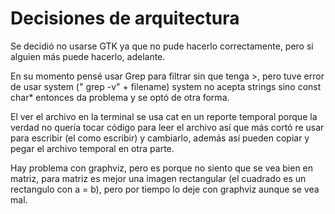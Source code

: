 # Decisiones de arquitectura

Se decidió no usarse GTK ya que no pude hacerlo correctamente, pero si alguien más puede hacerlo, adelante. 

En su momento pensé usar Grep para filtrar sin que tenga >, pero tuve error de usar system (" grep -v" + filename)
system no acepta strings sino const char* entonces da problema y se optó de otra forma.

El ver el archivo en la terminal se usa cat en un reporte temporal porque la verdad no quería tocar código para leer el archivo así que más cortó re usar para escribir (el como escribir) y cambiarlo, además así pueden copiar y pegar el archivo temporal en otra parte.

Hay problema con graphviz, pero es porque no siento que se vea bien en matriz, para matriz es mejor una imagen rectangular (el cuadrado es un rectangulo con a = b), pero por tiempo lo deje con graphviz aunque se vea mal.

